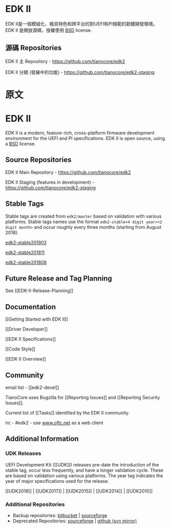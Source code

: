 # EDK II

EDK II是一個模組化、極具特色和跨平台的對UEFI和PI規範的韌體開發環境。 EDK II 是開放源碼，授權使用 [BSD](http://www.opensource.org/licenses/bsd-license.php) license.

## 源碼 Repositories

EDK II 主 Repository - <https://github.com/tianocore/edk2>

EDK II 分期 (發展中的功能) - <https://github.com/tianocore/edk2-staging>



# 原文

# EDK II

EDK II is a modern, feature-rich, cross-platform firmware development environment for the UEFI and PI specifications. EDK II is open source, using a [BSD](http://www.opensource.org/licenses/bsd-license.php) license.

## Source Repositories

EDK II Main Repository - <https://github.com/tianocore/edk2>

EDK II Staging (features in development) - <https://github.com/tianocore/edk2-staging>

## Stable Tags

Stable tags are created from `edk2/master` based on validation with various platforms. Stable tags names use
the format `edk2-stable<4 digit year><2 digit month>` and occur roughly every three months (starting from August 2018).

[edk2-stable201903](https://github.com/tianocore/edk2/releases/tag/edk2-stable201903)

[edk2-stable201811](https://github.com/tianocore/edk2/releases/tag/edk2-stable201811)

[edk2-stable201808](https://github.com/tianocore/edk2/releases/tag/edk2-stable201808)

## Future Release and Tag Planning

See [[EDK-II-Release-Planning]]

## Documentation

[[Getting Started with EDK II]]

[[Driver Developer]]

[[EDK II Specifications]]

[[Code Style]]

[[EDK II Overview]]

## Community

email list - [[edk2-devel]]

TianoCore uses Bugzilla for [[Reporting Issues]] and [[Reporting Security Issues]].

Current list of [[Tasks]] identified by the EDK II community.

irc - #edk2 - use www.oftc.net as a web client

## Additional Information

### UDK Releases

UEFI Development Kit ([[UDK]]) releases pre-date the introduction of the stable tag, occur less frequently, and have a longer validation cycle. These are based on validation using various platforms. The year tag indicates the year of major specifications used for the release.

[[UDK2018]] | [[UDK2017]] | [[UDK2015]] | [[UDK2014]] | [[UDK2010]]

### Additional Repositories

* Backup repositories: [bitbucket](https://bitbucket.org/tianocore/edk2) | [sourceforge](https://sourceforge.net/p/tianocore/edk2)
* Deprecated Repositories: [sourceforge](https://svn.code.sf.net/p/edk2/code/trunk/edk2) | [github (svn mirror)](https://github.com/tianocore/edk2/trunk)
